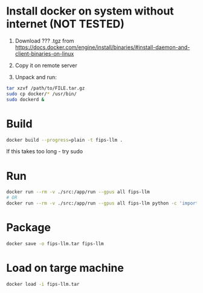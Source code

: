 # Install docker on system without internet (NOT TESTED)

1) Download ??? .tgz from https://docs.docker.com/engine/install/binaries/#install-daemon-and-client-binaries-on-linux

2) Copy it on remote server

3) Unpack and run:

``` bash
tar xzvf /path/to/FILE.tar.gz
sudo cp docker/* /usr/bin/
sudo dockerd &
```

# Build

```bash
docker build --progress=plain -t fips-llm .
```

If this takes too long - try sudo

# Run

```bash
docker run --rm -v ./src:/app/run --gpus all fips-llm
# OR
docker run --rm -v ./src:/app/run --gpus all fips-llm python -c 'import torch; print(torch.cuda.is_available()); from main import main; main()'

```

# Package

```bash
docker save -o fips-llm.tar fips-llm
```

# Load on targe machine

```bash
docker load -i fips-llm.tar
```

